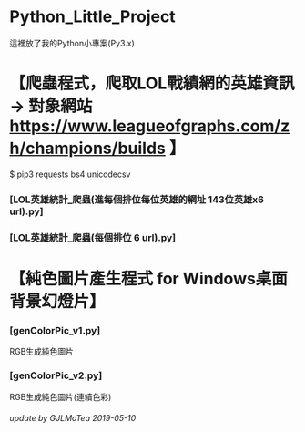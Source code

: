# Python_Little_Project  
這裡放了我的Python小專案(Py3.x)  



# 【爬蟲程式，爬取LOL戰績網的英雄資訊  → 對象網站 https://www.leagueofgraphs.com/zh/champions/builds 】 
$ pip3 requests bs4 unicodecsv  
### [LOL英雄統計_爬蟲(進每個排位每位英雄的網址 143位英雄x6 url).py]  
### [LOL英雄統計_爬蟲(每個排位 6 url).py]  
    
    
# 【純色圖片產生程式 for Windows桌面背景幻燈片】  
### [genColorPic_v1.py]  
RGB生成純色圖片  
### [genColorPic_v2.py]  
RGB生成純色圖片(連續色彩)  

###### update by GJLMoTea 2019-05-10  
  
